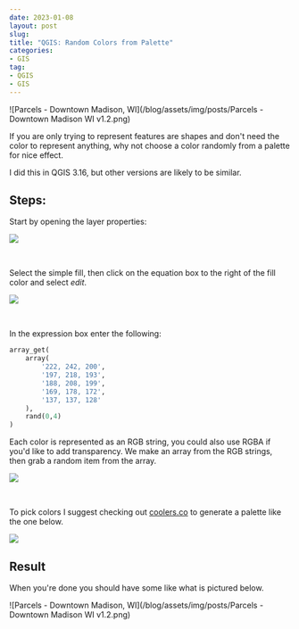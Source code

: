 ```yaml
---
date: 2023-01-08
layout: post
slug: 
title: "QGIS: Random Colors from Palette"
categories:
- GIS
tag:
- QGIS
- GIS
---
```


![Parcels - Downtown Madison, WI](/blog/assets/img/posts/Parcels - Downtown Madison WI v1.2.png)

If you are only trying to represent features are shapes and don't need the color to represent anything, why not choose a color randomly from a palette for nice effect.

I did this in QGIS 3.16, but other versions are likely to be similar.

## Steps:

Start by opening the layer properties:

![](/blog/assets/img/posts/2023-01-08_1.png)

<br>

Select the simple fill, then click on the equation box to the right of the fill color and select *edit*.

![](/blog/assets/img/posts/2023-01-08_2.png)

<br>

In the expression box enter the following:

```python
array_get(
    array( 
        '222, 242, 200',
        '197, 218, 193',
        '188, 208, 199',
        '169, 178, 172',
        '137, 137, 128'
    ),
    rand(0,4)
)
```

Each color is represented as an RGB string, you could also use RGBA if you'd like to add transparency. We make an array from the RGB strings, then grab a random item from the array.

![](/blog/assets/img/posts/2023-01-08_3.png)

<br>

To pick colors I suggest checking out [coolers.co](https://coolors.co/generate) to generate a palette like the one below.

![](/blog/assets/img/posts/2023-01-08_4.png)

## Result

When you're done you should have some like what is pictured below.

![Parcels - Downtown Madison, WI](/blog/assets/img/posts/Parcels - Downtown Madison WI v1.2.png)